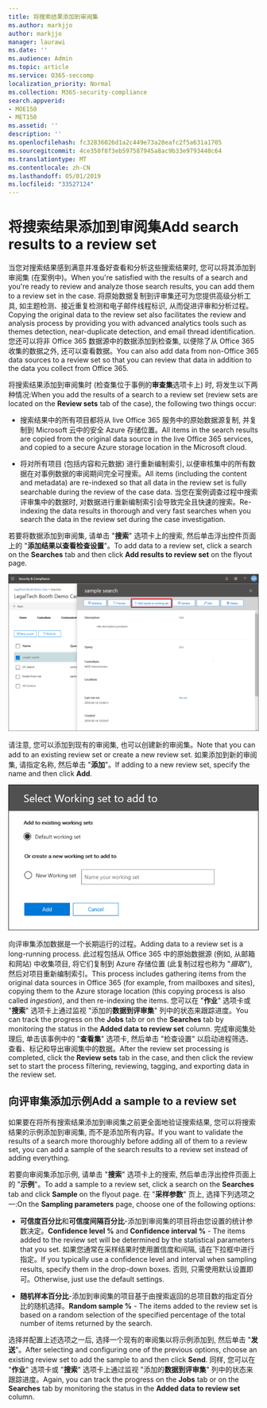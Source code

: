 ```yaml
---
title: 将搜索结果添加到审阅集
ms.author: markjjo
author: markjjo
manager: laurawi
ms.date: ''
ms.audience: Admin
ms.topic: article
ms.service: O365-seccomp
localization_priority: Normal
ms.collection: M365-security-compliance
search.appverid:
- MOE150
- MET150
ms.assetid: ''
description: ''
ms.openlocfilehash: fc32836026d1a2c449e73a28eafc2f5a631a1705
ms.sourcegitcommit: 4ce350f8f3eb597587945a8ac9b33e9793440c64
ms.translationtype: MT
ms.contentlocale: zh-CN
ms.lasthandoff: 05/01/2019
ms.locfileid: "33527124"
---
```

# <a name="add-search-results-to-a-review-set"></a><span data-ttu-id="937ac-102">将搜索结果添加到审阅集</span><span class="sxs-lookup"><span data-stu-id="937ac-102">Add search results to a review set</span></span>

<span data-ttu-id="937ac-103">当您对搜索结果感到满意并准备好查看和分析这些搜索结果时, 您可以将其添加到审阅集 (在案例中)。</span><span class="sxs-lookup"><span data-stu-id="937ac-103">When you're satisfied with the results of a search and you're ready to review and analyze those search results, you can add them to a review set in the case.</span></span> <span data-ttu-id="937ac-104">将原始数据复制到评审集还可为您提供高级分析工具, 如主题检测、接近重复检测和电子邮件线程标识, 从而促进评审和分析过程。</span><span class="sxs-lookup"><span data-stu-id="937ac-104">Copying the original data to the review set also facilitates the review and analysis process by providing you with advanced analytics tools such as themes detection, near-duplicate detection, and email thread identification.</span></span> <span data-ttu-id="937ac-105">您还可以将非 Office 365 数据源中的数据添加到检查集, 以便除了从 Office 365 收集的数据之外, 还可以查看数据。</span><span class="sxs-lookup"><span data-stu-id="937ac-105">You can also add data from non-Office 365 data sources to a review set so that you can review that data in addition to the data you collect from Office 365.</span></span>

<span data-ttu-id="937ac-106">将搜索结果添加到审阅集时 (检查集位于事例的**审查集**选项卡上) 时, 将发生以下两种情况:</span><span class="sxs-lookup"><span data-stu-id="937ac-106">When you add the results of a search to a review set (review sets are located on the **Review sets** tab of the case), the following two things occur:</span></span>

- <span data-ttu-id="937ac-107">搜索结果中的所有项目都将从 live Office 365 服务中的原始数据源复制, 并复制到 Microsoft 云中的安全 Azure 存储位置。</span><span class="sxs-lookup"><span data-stu-id="937ac-107">All items in the search results are copied from the original data source in the live Office 365 services, and copied to a secure Azure storage location in the Microsoft cloud.</span></span>

- <span data-ttu-id="937ac-108">将对所有项目 (包括内容和元数据) 进行重新编制索引, 以便审核集中的所有数据在对事例数据的审阅期间完全可搜索。</span><span class="sxs-lookup"><span data-stu-id="937ac-108">All items (including the content and metadata) are re-indexed so that all data in the review set is fully searchable during the review of the case data.</span></span> <span data-ttu-id="937ac-109">当您在案例调查过程中搜索评审集中的数据时, 对数据进行重新编制索引会导致完全且快速的搜索。</span><span class="sxs-lookup"><span data-stu-id="937ac-109">Re-indexing the data results in thorough and very fast searches when you search the data in the review set during the case investigation.</span></span>

<span data-ttu-id="937ac-110">若要将数据添加到审阅集, 请单击 "**搜索**" 选项卡上的搜索, 然后单击浮出控件页面上的 "**添加结果以查看检查设置**"。</span><span class="sxs-lookup"><span data-stu-id="937ac-110">To add data to a review set, click a search on the **Searches** tab and then click **Add results to review set** on the flyout page.</span></span>

![向评审集添加数据](../media/c1b4fc00-7a15-4587-b9b0-ce594bb02e4d.png)

<span data-ttu-id="937ac-112">请注意, 您可以添加到现有的审阅集, 也可以创建新的审阅集。</span><span class="sxs-lookup"><span data-stu-id="937ac-112">Note that you can add to an existing review set or create a new review set.</span></span>  <span data-ttu-id="937ac-113">如果添加到新的审阅集, 请指定名称, 然后单击 "**添加**"。</span><span class="sxs-lookup"><span data-stu-id="937ac-113">If adding to a new review set, specify the name and then click **Add**.</span></span>

![选择评审集](../media/e8c6ab51-da8d-4c39-9b21-26bfdf453fb9.png)

<span data-ttu-id="937ac-115">向评审集添加数据是一个长期运行的过程。</span><span class="sxs-lookup"><span data-stu-id="937ac-115">Adding data to a review set is a long-running process.</span></span> <span data-ttu-id="937ac-116">此过程包括从 Office 365 中的原始数据源 (例如, 从邮箱和网站) 中收集项目, 将它们复制到 Azure 存储位置 (此复制过程也称为 "*摄取*"), 然后对项目重新编制索引。</span><span class="sxs-lookup"><span data-stu-id="937ac-116">This process includes gathering items from the original data sources in Office 365 (for example, from mailboxes and sites), copying them to the Azure storage location (this copying process is also called *ingestion*), and then re-indexing the items.</span></span> <span data-ttu-id="937ac-117">您可以在 "**作业**" 选项卡或 "**搜索**" 选项卡上通过监视 "添加的**数据到评审集**" 列中的状态来跟踪进度。</span><span class="sxs-lookup"><span data-stu-id="937ac-117">You can track the progress on the **Jobs** tab or on the **Searches** tab by monitoring the status in the **Added data to review set** column.</span></span> <span data-ttu-id="937ac-118">完成审阅集处理后, 单击该事例中的 "**查看集**" 选项卡, 然后单击 "检查设置" 以启动进程筛选、查看、标记和导出审阅集中的数据。</span><span class="sxs-lookup"><span data-stu-id="937ac-118">After the review set processing is completed, click the **Review sets** tab in the case, and then click the review set to start the process filtering, reviewing, tagging, and exporting data in the review set.</span></span>

## <a name="add-a-sample-to-a-review-set"></a><span data-ttu-id="937ac-119">向评审集添加示例</span><span class="sxs-lookup"><span data-stu-id="937ac-119">Add a sample to a review set</span></span>

<span data-ttu-id="937ac-120">如果要在将所有搜索结果添加到审阅集之前更全面地验证搜索结果, 您可以将搜索结果的示例添加到审阅集, 而不是添加所有内容。</span><span class="sxs-lookup"><span data-stu-id="937ac-120">If you want to validate the results of a search more thoroughly before adding all of them to a review set, you can add a sample of the search results to a review set instead of adding everything.</span></span>

<span data-ttu-id="937ac-121">若要向审阅集添加示例, 请单击 "**搜索**" 选项卡上的搜索, 然后单击浮出控件页面上的 "**示例**"。</span><span class="sxs-lookup"><span data-stu-id="937ac-121">To add a sample to a review set, click a search on the **Searches** tab and click **Sample** on the flyout page.</span></span> <span data-ttu-id="937ac-122">在 "**采样参数**" 页上, 选择下列选项之一:</span><span class="sxs-lookup"><span data-stu-id="937ac-122">On the **Sampling parameters** page, choose one of the following options:</span></span>

- <span data-ttu-id="937ac-123">**可信度百分比**和**可信度间隔百分比**-添加到审阅集的项目将由您设置的统计参数决定。</span><span class="sxs-lookup"><span data-stu-id="937ac-123">**Confidence level %** and **Confidence interval %** - The items added to the review set will be determined by the statistical parameters that you set.</span></span> <span data-ttu-id="937ac-124">如果您通常在采样结果时使用置信度和间隔, 请在下拉框中进行指定。</span><span class="sxs-lookup"><span data-stu-id="937ac-124">If you typically use a confidence level and interval when sampling results, specify them in the drop-down boxes.</span></span> <span data-ttu-id="937ac-125">否则, 只需使用默认设置即可。</span><span class="sxs-lookup"><span data-stu-id="937ac-125">Otherwise, just use the default settings.</span></span>

- <span data-ttu-id="937ac-126">**随机样本百分比**-添加到审阅集的项目基于由搜索返回的总项目数的指定百分比的随机选择。</span><span class="sxs-lookup"><span data-stu-id="937ac-126">**Random sample %** - The items added to the review set is based on a random selection of the specified percentage of the total number of items returned by the search.</span></span>

<span data-ttu-id="937ac-127">选择并配置上述选项之一后, 选择一个现有的审阅集以将示例添加到, 然后单击 "**发送**"。</span><span class="sxs-lookup"><span data-stu-id="937ac-127">After selecting and configuring one of the previous options, choose an existing review set to add the sample to and then click **Send**.</span></span> <span data-ttu-id="937ac-128">同样, 您可以在 "**作业**" 选项卡或 "**搜索**" 选项卡上通过监视 "添加的**数据到评审集**" 列中的状态来跟踪进度。</span><span class="sxs-lookup"><span data-stu-id="937ac-128">Again, you can track the progress on the **Jobs** tab or on the **Searches** tab by monitoring the status in the **Added data to review set** column.</span></span>